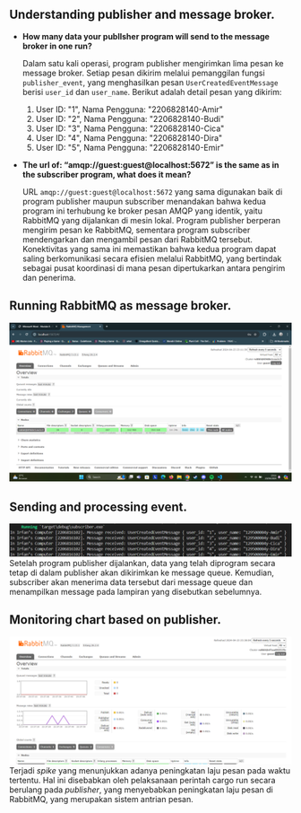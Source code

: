 ## Understanding publisher and message broker.

- **How many data your publlsher program will send to the message broker in one run?**
  
    Dalam satu kali operasi, program publisher mengirimkan lima pesan ke message broker. Setiap pesan dikirim melalui pemanggilan fungsi `publisher_event`, yang menghasilkan pesan `UserCreatedEventMessage` berisi `user_id` dan `user_name`. Berikut adalah detail pesan yang dikirim:
    1. User ID: "1", Nama Pengguna: "2206828140-Amir"
    2. User ID: "2", Nama Pengguna: "2206828140-Budi"
    3. User ID: "3", Nama Pengguna: "2206828140-Cica"
    4. User ID: "4", Nama Pengguna: "2206828140-Dira"
    5. User ID: "5", Nama Pengguna: "2206828140-Emir"

    
- **The url of: “amqp://guest:guest@localhost:5672” is the same as in the subscriber program, what does it mean?**
  
    URL `amqp://guest:guest@localhost:5672` yang sama digunakan baik di program publisher maupun subscriber menandakan bahwa kedua program ini terhubung ke broker pesan AMQP yang identik, yaitu RabbitMQ yang dijalankan di mesin lokal. Program publisher berperan mengirim pesan ke RabbitMQ, sementara program subscriber mendengarkan dan mengambil pesan dari RabbitMQ tersebut. Konektivitas yang sama ini memastikan bahwa kedua program dapat saling berkomunikasi secara efisien melalui RabbitMQ, yang bertindak sebagai pusat koordinasi di mana pesan dipertukarkan antara pengirim dan penerima.

## Running RabbitMQ as message broker.
![RabbitMQ](image.png)

## Sending and processing event.
![alt text](image-1.png)
Setelah program publisher dijalankan, data yang telah diprogram secara tetap di dalam publisher akan dikirimkan ke message queue. Kemudian, subscriber akan menerima data tersebut dari message queue dan menampilkan message pada lampiran yang disebutkan sebelumnya.

## Monitoring chart based on publisher.
![alt text](image-2.png)
Terjadi *spike* yang menunjukkan adanya peningkatan laju pesan pada waktu tertentu. Hal ini disebabkan oleh pelaksanaan perintah cargo run secara berulang pada *publisher*, yang menyebabkan peningkatan laju pesan di RabbitMQ, yang merupakan sistem antrian pesan.